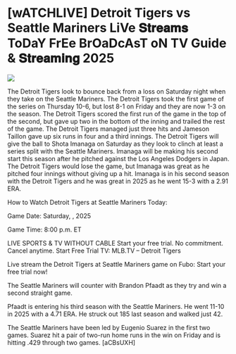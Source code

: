 #  [wATCHLIVE] Detroit Tigers vs Seattle Mariners LiVe 𝐒𝐭𝐫𝐞𝐚𝐦𝐬 ToDaY FrEe BrOaDcAsT oN TV Guide & 𝐒𝐭𝐫𝐞𝐚𝐦𝐢𝐧𝐠  2025  
  
  
[![](https://i.imgur.com/qSNzIqt.png)](https://movie.rssnews.media/NcYvpMqHY.php)  
  
The Detroit Tigers look to bounce back from a loss on Saturday night when they take on the Seattle Mariners. The Detroit Tigers took the first game of the series on Thursday 10-6, but lost 8-1 on Friday and they are now 1-3 on the season. The Detroit Tigers scored the first run of the game in the top of the second, but gave up two in the bottom of the inning and trailed the rest of the game. The Detroit Tigers managed just three hits and Jameson Taillon gave up six runs in four and a third innings. The Detroit Tigers will give the ball to Shota Imanaga on Saturday as they look to clinch at least a series split with the Seattle Mariners. Imanaga will be making his second start this season after he pitched against the Los Angeles Dodgers in Japan. The Detroit Tigers would lose the game, but Imanaga was great as he pitched four innings without giving up a hit. Imanaga is in his second season with the Detroit Tigers and he was great in 2025 as he went 15-3 with a 2.91 ERA.

How to Watch Detroit Tigers at Seattle Mariners Today:

Game Date: Saturday, , 2025

Game Time: 8:00 p.m. ET

LIVE SPORTS & TV WITHOUT CABLE
Start your free trial. No commitment. Cancel anytime.
Start Free Trial
TV: MLB.TV – Detroit Tigers

Live stream the Detroit Tigers at Seattle Mariners game on Fubo: Start your free trial now!

The Seattle Mariners will counter with Brandon Pfaadt as they try and win a second straight game.

Pfaadt is entering his third season with the Seattle Mariners. He went 11-10 in 2025 with a 4.71 ERA. He struck out 185 last season and walked just 42.

The Seattle Mariners have been led by Eugenio Suarez in the first two games. Suarez hit a pair of two-run home runs in the win on Friday and is hitting .429 through two games. [aCBsUXH]
